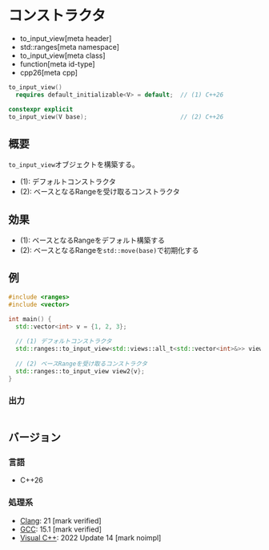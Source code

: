 # コンストラクタ
* to_input_view[meta header]
* std::ranges[meta namespace]
* to_input_view[meta class]
* function[meta id-type]
* cpp26[meta cpp]

```cpp
to_input_view()
  requires default_initializable<V> = default;  // (1) C++26

constexpr explicit
to_input_view(V base);                          // (2) C++26
```

## 概要
`to_input_view`オブジェクトを構築する。

- (1): デフォルトコンストラクタ
- (2): ベースとなるRangeを受け取るコンストラクタ

## 効果
- (1): ベースとなるRangeをデフォルト構築する
- (2): ベースとなるRangeを`std::move(base)`で初期化する

## 例
```cpp example
#include <ranges>
#include <vector>

int main() {
  std::vector<int> v = {1, 2, 3};
  
  // (1) デフォルトコンストラクタ
  std::ranges::to_input_view<std::views::all_t<std::vector<int>&>> view1{};
  
  // (2) ベースRangeを受け取るコンストラクタ
  std::ranges::to_input_view view2{v};
}
```

### 出力
```
```

## バージョン
### 言語
- C++26

### 処理系
- [Clang](/implementation.md#clang): 21 [mark verified]
- [GCC](/implementation.md#gcc): 15.1 [mark verified]
- [Visual C++](/implementation.md#visual_cpp): 2022 Update 14 [mark noimpl]